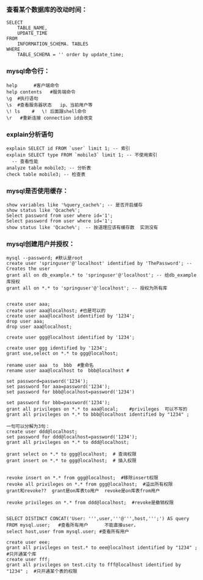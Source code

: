 ### 查看某个数据库的改动时间：
    SELECT
    	TABLE_NAME,
    	UPDATE_TIME
    FROM
    	INFORMATION_SCHEMA. TABLES
    WHERE
    	TABLE_SCHEMA = '' order by update_time;

### mysql命令行：
    help      #客户端命令
    help contents   #服务端命令
    \g  #执行语句
    \s  #查看服务器状态   ip、当前用户等
    \! ls 　　#　 \! 后面跟shell命令
    \r   #重新连接 connection id会改变

### explain分析语句
    explain SELECT id FROM `user` limit 1; -- 索引
    explain SELECT type FROM `mobile3` limit 1; -- 不使用索引
      -- 查看性能
    analyze table mobile3; -- 分析表
    check table mobile3; -- 检查表

### mysql是否使用缓存：
    show variables like '%query_cache%'; -- 是否开启缓存
    show status like 'Qcache%';
    Select password from user where id='1';
    Select password from user where id='1';
    show status like 'Qcache%';  -- 按道理应该有缓存数  实测没有


### mysql创建用户并授权：
    mysql --password; #默认是root
    create user 'springuser'@'localhost' identified by 'ThePassword'; -- Creates the user
    grant all on db_example.* to 'springuser'@'localhost'; -- 给db_example库授权
    grant all on *.* to 'springuser'@'localhost'; -- 授权为所有库


    create user aaa;
    create user aaa@localhost; #也是可以的
    create user aaa@localhost identified by '1234';
    drop user aaa;
    drop user aaa@localhost;

    create user ggg@localhost identified by '1234';

    create user ggg identified by '1234';
    grant use,select on *.* to ggg@localhost;

    rename user aaa  to  bbb  #重命名
    rename user aaa@localhost to  bbb@localhost #

    set password=password('1234');
    set password for aaa=password('1234');
    set password for bbb@localhost=password('1234')

    set password for bbb=password('1234');
    grant all privileges on *.* to aaa@local;    #privileges  可以不写的
    grant all privileges on *.* to bbb@localhost identified by "1234" ;

    一句可以分解为3句：
    create user ddd@localhost;
    set password for ddd@localhost=password('1234');
    grant all privileges on *.* to ddd@localhost;

    grant select on *.* to ggg@localhost;  # 查询权限
    grant insert on *.* to ggg@localhost;  # 插入权限


    revoke insert on *.* from ggg@localhost;  #移除insert权限
    revoke all privileges on *.* from ggg@localhost;  #溢出所有权限
    grant和revoke??  grant是on库表to用户  revoke是on库表from用户

    revoke privileges on *.* from ddd@localhost;  #revoke是撤销权限


    SELECT DISTINCT CONCAT('User: ''',user,'''@''',host,''';') AS query FROM mysql.user;   #查看所有用户      不能直接user，
    select host,user from mysql.user; #查看所有用户

    create user eee;
    grant all privileges on test.* to eee@localhost identified by "1234" ;  #只开通某个库
    create user fff;
    grant all privileges on test.city to fff@localhost identified by "1234" ;  #只开通某个表的权限
